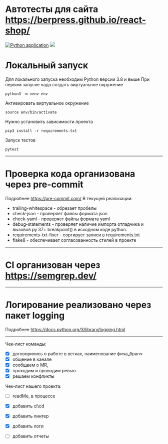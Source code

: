 # Автотесты для сайта https://berpress.github.io/react-shop/

[![Python application](https://github.com/ArkadiyVoronov/Test_with_a_team/actions/workflows/python-app.yml/badge.svg?event=deployment_status)](https://github.com/ArkadiyVoronov/Test_with_a_team/actions/workflows/python-app.yml)
<img src="https://img.shields.io/github/issues-pr-closed/ArkadiyVoronov/Test_with_a_team.svg">


# Локальный запуск

Для локального запуска необходим Python версии 3.8 и выше
При первом запуске надо создать виртуальное окружение

```angular2html
python3 -m venv env
```

Активировать виртуальное окружение

```angular2html
source env/bin/activate
```

Нужно установить зависимости проекта

```angular2html
pip3 install -r requirements.txt
```

Запуск тестов

```angular2html
pytest
```
---

# Проверка кода организована через pre-commit
Подробнее https://pre-commit.com/
В текущей реализации: 
* trailing-whitespace - обрезает пробелы
* check-json - проверяет файлы формата json
* check-yaml - проверяет файлы формата yaml
* debug-statements - проверяет наличие импорта отладчика и вызовов py 37+ breakpoint() в исходном коде python.
* requirements-txt-fixer - сортирует записи в requirements.txt
* flake8 - обеспечивает согласованность стилей в проекте
---
# CI организован через https://semgrep.dev/

---
# Логирование реализовано через пакет logging
Подробнее https://docs.python.org/3/library/logging.html

---


Чек-лист команды:
+ [x] договорились о работе в ветках, наименование фича_бранч
+ [x] общение в канале 
+ [x] сообщаем о MR, 
+ [x] проходим и проводим ревью
+ [x] решаем конфликты

Чек-лист нашего проекта:
+ [ ] readMe, в процессе
+ [x] добавить ci\cd
+ [x] добавить линтер
+ [x] добавить логи
+ [ ] добавить отчеты

